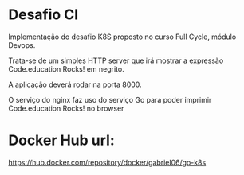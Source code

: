 # Desafio CI

Implementação do desafio K8S proposto no curso Full Cycle, módulo Devops.

Trata-se de um simples HTTP server que irá mostrar a expressão Code.education Rocks! em negrito.

A aplicação deverá rodar na porta 8000.

O serviço do nginx faz uso do serviço Go para poder imprimir Code.education Rocks! no browser 

# Docker Hub url:
https://hub.docker.com/repository/docker/gabriel06/go-k8s